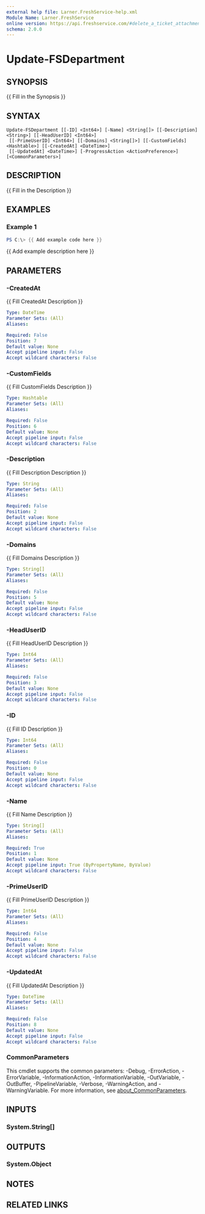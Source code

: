 ```yaml
---
external help file: Larner.FreshService-help.xml
Module Name: Larner.FreshService
online version: https://api.freshservice.com/#delete_a_ticket_attachment
schema: 2.0.0
---
```


# Update-FSDepartment

## SYNOPSIS

{{ Fill in the Synopsis }}

## SYNTAX

```text
Update-FSDepartment [[-ID] <Int64>] [-Name] <String[]> [[-Description] <String>] [[-HeadUserID] <Int64>]
 [[-PrimeUserID] <Int64>] [[-Domains] <String[]>] [[-CustomFields] <Hashtable>] [[-CreatedAt] <DateTime>]
 [[-UpdatedAt] <DateTime>] [-ProgressAction <ActionPreference>] [<CommonParameters>]
```

## DESCRIPTION

{{ Fill in the Description }}

## EXAMPLES

### Example 1

```powershell
PS C:\> {{ Add example code here }}
```

{{ Add example description here }}

## PARAMETERS

### -CreatedAt

{{ Fill CreatedAt Description }}

```yaml
Type: DateTime
Parameter Sets: (All)
Aliases:

Required: False
Position: 7
Default value: None
Accept pipeline input: False
Accept wildcard characters: False
```

### -CustomFields

{{ Fill CustomFields Description }}

```yaml
Type: Hashtable
Parameter Sets: (All)
Aliases:

Required: False
Position: 6
Default value: None
Accept pipeline input: False
Accept wildcard characters: False
```

### -Description

{{ Fill Description Description }}

```yaml
Type: String
Parameter Sets: (All)
Aliases:

Required: False
Position: 2
Default value: None
Accept pipeline input: False
Accept wildcard characters: False
```

### -Domains

{{ Fill Domains Description }}

```yaml
Type: String[]
Parameter Sets: (All)
Aliases:

Required: False
Position: 5
Default value: None
Accept pipeline input: False
Accept wildcard characters: False
```

### -HeadUserID

{{ Fill HeadUserID Description }}

```yaml
Type: Int64
Parameter Sets: (All)
Aliases:

Required: False
Position: 3
Default value: None
Accept pipeline input: False
Accept wildcard characters: False
```

### -ID

{{ Fill ID Description }}

```yaml
Type: Int64
Parameter Sets: (All)
Aliases:

Required: False
Position: 0
Default value: None
Accept pipeline input: False
Accept wildcard characters: False
```

### -Name

{{ Fill Name Description }}

```yaml
Type: String[]
Parameter Sets: (All)
Aliases:

Required: True
Position: 1
Default value: None
Accept pipeline input: True (ByPropertyName, ByValue)
Accept wildcard characters: False
```

### -PrimeUserID

{{ Fill PrimeUserID Description }}

```yaml
Type: Int64
Parameter Sets: (All)
Aliases:

Required: False
Position: 4
Default value: None
Accept pipeline input: False
Accept wildcard characters: False
```

### -UpdatedAt

{{ Fill UpdatedAt Description }}

```yaml
Type: DateTime
Parameter Sets: (All)
Aliases:

Required: False
Position: 8
Default value: None
Accept pipeline input: False
Accept wildcard characters: False
```

### CommonParameters

This cmdlet supports the common parameters: -Debug, -ErrorAction, -ErrorVariable, -InformationAction, -InformationVariable, -OutVariable, -OutBuffer, -PipelineVariable, -Verbose, -WarningAction, and -WarningVariable. For more information, see [about_CommonParameters](http://go.microsoft.com/fwlink/?LinkID=113216).

## INPUTS

### System.String[]

## OUTPUTS

### System.Object

## NOTES

## RELATED LINKS
